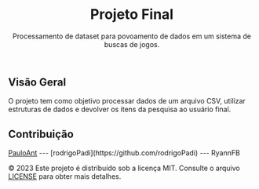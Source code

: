 <!DOCTYPE html>
<html lang="pt-br">
<head>
  <meta charset="UTF-8">
  <meta name="viewport" content="width=device-width, initial-scale=1.0">
</head>
<body>

  <header>
    <h1>Projeto Final</h1>
    <p>Processamento de dataset para povoamento de dados em um sistema de buscas de jogos.</p>
  </header>

  <section>
    <h2>Visão Geral</h2>
    <p>
      O projeto tem como objetivo processar dados de um arquivo CSV, utilizar estruturas de dados e devolver os itens da pesquisa ao usuário final.
    </p>
  </section>

  <section>
    <h2>Contribuição</h2>
    <p>
      <a href="https://github.com/PauloAnt">PauloAnt</a> ---
      [rodrigoPadi](https://github.com/rodrigoPadi) ---
      RyannFB
    </p>
  </section>

  <footer>
    <p>
      &copy; 2023 Este projeto é distribuído sob a licença MIT. Consulte o arquivo <a href="https://github.com/PauloAnt/Projeto-Final/blob/main/LICENSE">LICENSE</a> para obter mais detalhes.
    </p>
  </footer>

</body>
</html>
